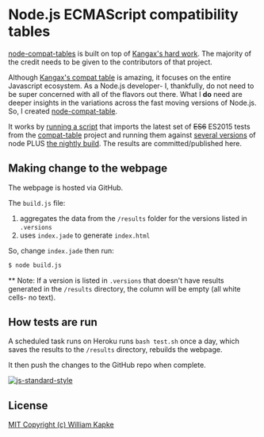 # Node.js ECMAScript compatibility tables
[node-compat-tables](https://williamkapke.github.io/node-compat-table/) is built on top of
[Kangax's hard work](https://github.com/kangax/compat-table). The majority of the credit needs to be given to the contributors
of that project.

Although [Kangax's compat table](https://github.com/kangax/compat-table) is amazing, it focuses on the entire
Javascript ecosystem. As a Node.js developer- I, thankfully, do not need to be super concerned with all of the
flavors out there. What I **do** need are deeper insights in the variations across the fast moving versions
of Node.js. So, I created [node-compat-table](https://williamkapke.github.io/node-compat-table/).

It works by [running a script](https://github.com/williamkapke/node-compat-table/blob/gh-pages/test.sh) that imports the
latest set of <s>ES6</s> ES2015 tests from the [compat-table](https://github.com/kangax/compat-table) project and running
them against [several versions](https://github.com/williamkapke/node-compat-table/blob/gh-pages/.versions) of node PLUS
[the nightly build](https://nodejs.org/download/nightly/). The results are committed/published here.

## Making change to the webpage
The webpage is hosted via GitHub.

The `build.js` file:
1) aggregates the data from the `/results` folder for the versions listed in `.versions`
2) uses `index.jade` to generate `index.html`

So, change `index.jade` then run:
```bash
$ node build.js
```

** Note: If a version is listed in `.versions` that doesn't have results generated in the `/results` directory, the
column will be empty (all white cells- no text).

## How tests are run
A scheduled task runs on Heroku runs `bash test.sh` once a day, which saves the results to the `/results` directory, rebuilds the webpage.

It then push the changes to the GitHub repo when complete.

[![js-standard-style](https://cdn.rawgit.com/feross/standard/master/badge.svg)](https://github.com/feross/standard)


## License
[MIT Copyright (c) William Kapke](https://github.com/williamkapke/node-compat-table/blob/gh-pages/LICENSE)
